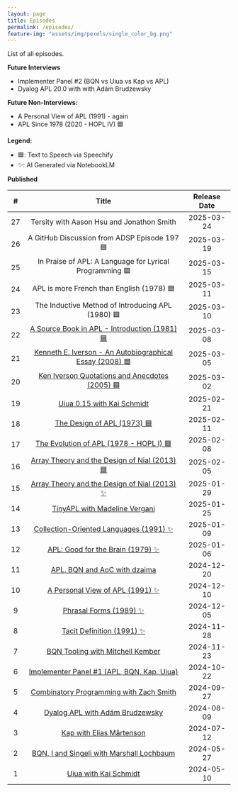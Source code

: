```yaml
---
layout: page
title: Episodes
permalink: /episodes/
feature-img: "assets/img/pexels/single_color_bg.png"
---
```


List of all episodes.

**Future Interviews**

- Implementer Panel #2 (BQN vs Uiua vs Kap vs APL)
- Dyalog APL 20.0 with with Adám Brudzewsky

**Future Non-Interviews:**

- A Personal View of APL (1991) - again
- APL Since 1978 (2020 - HOPL IV) 🟦

**Legend:**

- 🟦: Text to Speech via Speechify 
- ✨: AI Generated via NotebookLM

**Published**

|   #   |                                                    Title                                                    | Release Date |
| :---: | :---------------------------------------------------------------------------------------------------------: | :----------: |
|  27   |                                  Tersity with Aason Hsu and Jonathon Smith                                  |  2025-03-24  |
|  26   |                                 A GitHub Discussion from ADSP Episode 197 🟦                                 |  2025-03-19  |
|  25   |                           In Praise of APL: A Language for Lyrical Programming 🟦                            |  2025-03-15  |
|  24   |                                  APL is more French than English (1978) 🟦                                   |  2025-03-11  |
|  23   |                              The Inductive Method of Introducing APL (1980) 🟦                               |  2025-03-10  |
|  22   |      [A Source Book in APL - Introduction (1981) 🟦](https://tacittalk.com/2025/03/08/Episode-22.html)       |  2025-03-08  |
|  21   | [Kenneth E. Iverson - An Autobiographical Essay (2008) 🟦](https://tacittalk.com/2025/03/05/Episode-21.html) |  2025-03-05  |
|  20   |      [Ken Iverson Quotations and Anecdotes (2005) 🟦](https://tacittalk.com/2025/03/02/Episode-20.html)      |  2025-03-02  |
|  19   |               [Uiua 0.15 with Kai Schmidt](https://tacittalk.com/2025/02/21/Episode-19.html)                |  2025-02-21  |
|  18   |               [The Design of APL (1973) 🟦](https://tacittalk.com/2025/02/11/Episode-18.html)                |  2025-02-11  |
|  17   |         [The Evolution of APL (1978 - HOPL I) 🟦](https://tacittalk.com/2025/02/08/Episode-17.html)          |  2025-02-08  |
|  16   |      [Array Theory and the Design of Nial (2013) 🟦](https://tacittalk.com/2025/02/05/Episode-16.html)       |  2025-02-05  |
|  15   |      [Array Theory and the Design of Nial (2013) ✨](https://tacittalk.com/2025/01/29/Episode-15.html)       |  2025-01-29  |
|  14   |              [TinyAPL with Madeline Vergani](https://tacittalk.com/2025/01/25/Episode-14.html)              |  2025-01-25  |
|  13   |         [Collection-Oriented Languages (1991) ✨](https://tacittalk.com/2025/01/09/Episode-13.html)          |  2025-01-09  |
|  12   |            [APL: Good for the Brain (1979) ✨](https://tacittalk.com/2025/01/06/Episode-12.html)             |  2025-01-06  |
|  11   |              [APL, BQN and AoC with dzaima](https://tacittalk.com/2024/12/20/Episode-11.html)               |  2024-12-20  |
|  10   |             [A Personal View of APL (1991) ✨](https://tacittalk.com/2024/12/10/Episode-10.html)             |  2024-12-10  |
|   9   |                  [Phrasal Forms (1989) ✨](https://tacittalk.com/2024/12/05/Episode-9.html)                  |  2024-12-05  |
|   8   |                [Tacit Definition (1991) ✨](https://tacittalk.com/2024/11/28/Episode-8.html)                 |  2024-11-28  |
|   7   |             [BQN Tooling with Mitchell Kember](https://tacittalk.com/2024/11/23/Episode-7.html)             |  2024-11-23  |
|   6   |        [Implementer Panel #1 (APL, BQN, Kap, Uiua)](https://tacittalk.com/2024/10/22/Episode-6.html)        |  2024-10-22  |
|   5   |         [Combinatory Programming with Zach Smith](https://tacittalk.com/2024/09/27/Episode-5.html)          |  2024-09-27  |
|   4   |             [Dyalog APL with Adám Brudzewsky](https://tacittalk.com/2024/08/09/Episode-4.html)              |  2024-08-09  |
|   3   |                 [Kap with Elias Mårtenson](https://tacittalk.com/2024/07/12/Episode-3.html)                 |  2024-07-12  |
|   2   |        [BQN, I and Singeli with Marshall Lochbaum](https://tacittalk.com/2024/05/27/Episode-2.html)         |  2024-05-27  |
|   1   |                  [Uiua with Kai Schmidt](https://tacittalk.com/2024/05/10/Episode-1.html)                   |  2024-05-10  |
